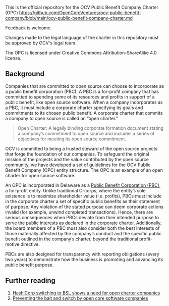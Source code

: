 This is the official repository for the OCV Public Benefit Company Charter (OPC) https://github.com/OpenCoreVentures/ocv-public-benefit-company/blob/main/ocv-public-benefit-company-charter.md

Feedback is welcome.

Changes made to the legal language of the charter in this repository must be approved by OCV's legal team.

The OPC is licensed under Creative Commons Attribution-ShareAlike 4.0 license.

## Background

Companies that are committed to open source can choose to incorporate as a public benefit corporation (PBC). A PBC is a for-profit company that has committed to spending some of its resources and profits in support of a public benefit, like open source software. When a company incorporates as a PBC, it must include a corporate charter specifying its goals and commitments to its chosen public benefit. A corporate charter that commits a company to open source is called an “open charter.”

> Open Charter: A legally binding corporate formation document stating a company’s commitment to open source and includes a series of objectives for meeting its open source commitment.

OCV is committed to being a trusted steward of the open source projects that forge the foundation of our companies. To safeguard the original mission of the projects and the value contributed by the open source community, we have developed a set of guidelines for the OCV Public Benefit Company (OPC) entity structure. The OPC is an example of an open charter for open source software. 

An OPC is incorporated in Delaware as a [Public Benefit Corporation (PBC)]([https://www.cooleygo.com/glossary/public-benefit-corporation/](https://www.cooleygo.com/glossary/public-benefit-corporation/)), a for-profit entity. Unlike traditional C-corps, where the entity’s sole existence is to maximize shareholder value (i.e. profits), PBCs must include in the corporate charter a set of specific public benefits as their statement of purpose. Any violation of the stated purpose can deem corporate actions invalid (for example, unwind completed transactions). Hence, there are serious consequences when PBCs deviate from their intended purpose to serve the public interests as declared in the corporate charter. Additionally, the board members of a PBC must also consider both the best interests of those materially affected by the company’s conduct and the specific public benefit outlined in the company’s charter, beyond the traditional profit-motive directive.

PBCs are also designed for transparency with reporting obligations (every two years) to demonstrate how the business is promoting and advancing its public benefit purpose.

## Further reading

1. [
HashiCorp switching to BSL shows a need for open charter companies](https://opencoreventures.com/blog/2023-08-23-hashicorp-switching-bsl-shows-need-for-open-charter-companies/)
1. [Preventing the bait and switch by open core software companies](https://opencoreventures.com/blog/2022-10-preventing-the-bait-and-switch-open-core/)

